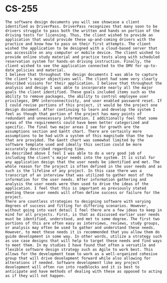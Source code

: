 # CS-255

	The software design documents you will see showcase a client identified as DriverPass. DriverPass recognizes that many soon to be drivers struggle to pass both the written and hands on portion of the driving tests for licensing. Thus, the client wished to provide an application that would provide these up-and-coming drivers with the practice and know how to pass on their first attempts. The client wished the application to be designed with a cloud-based server that was accessible on any computer or mobile device. The client wished to provide online study material and practice tests along with scheduled reservation system for hands-on driving instruction. Finally, the client wished to see the application connected to the DMV for up-to-date policies and material.
	I believe that throughout the design documents I was able to capture the client’s major objectives well. The client had some very clearly described visions for their application. I believe that throughout the analysis and design I was able to incorporate nearly all the major goals the client identified. These goals included items such as the ability to remove packages, the ability to control employee user privileges, DMV interconnectivity, and user enabled password reset. If I could revise portions of this project, it would be the project one design document. After continuing to learn and develop the system I feel as though that portion of the project has many points of redundant and unnecessary information. I additionally feel that some areas of the requirements could have been better categorized and specific. The final two major areas I see for growth are the assumptions section and Gantt chart. There are certainly more assumptions to be had with a system of this magnitude than the two that are provided. The Gantt chart was somewhat limited by the software template used and ideally this section could be more accurately described regarding time.
	As described above I feel I was able to do a very good job of including the client’s major needs into the system. It is vital for any application design that the user needs be identified and met. The whole reason for the project is often defined in the user needs and as such is the lifeline of any project. In this case there was a transcript of an interview that was utilized to gather most of the information for the user needs. After information gathering and analysis the user needs were then used to drive the ideas of the application. I feel that this is important as previously stated meeting these user needs will often define success or failure for the project.
	There are countless strategies to designing software with varying degrees of success and fitting for differing scenarios. However, without going into vast detail I feel there are a few ideas to keep in mind for all projects. First, is that as discussed earlier user needs must be identified, understood, and met to some degree. The first two portions of this are often easy as interviews, reviews, study groups, or analysis may often be used to gather and understand these needs. However, to meet these needs it is recommended that you allow them do guide development in some way. In other words, utilize a strategy such as use case designs that will help to target these needs and find ways to meet them. In my studies I have found that often a versatile and flexible software design strategy such as Agile to work best. This allows for the development team to work as a well-organized cohesive group that will drive development forward while also allowing for alterations if needed. Software development like any project development will often run into roadblocks and it is best to anticipate and have methods of dealing with these as opposed to acting as if they will not happen. 
